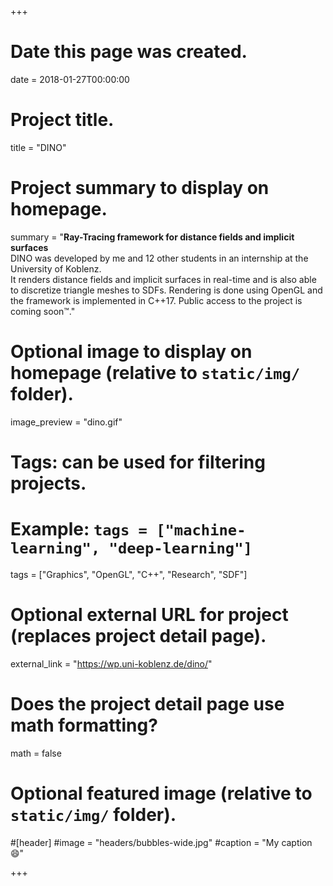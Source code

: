 +++
# Date this page was created.
date = 2018-01-27T00:00:00

# Project title.
title = "DINO"

# Project summary to display on homepage.
summary = "<b>Ray-Tracing framework for distance fields and implicit surfaces</b> <br>DINO was developed by me and 12 other students in an internship at the University of Koblenz. <br>It renders distance fields and implicit surfaces in real-time and is also able to discretize triangle meshes to SDFs. Rendering is done using OpenGL and the framework is implemented in C++17. Public access to the project is coming soon™."

# Optional image to display on homepage (relative to `static/img/` folder).
image_preview = "dino.gif"

# Tags: can be used for filtering projects.
# Example: `tags = ["machine-learning", "deep-learning"]`
tags = ["Graphics", "OpenGL", "C++", "Research", "SDF"]

# Optional external URL for project (replaces project detail page).
external_link = "https://wp.uni-koblenz.de/dino/"

# Does the project detail page use math formatting?
math = false

# Optional featured image (relative to `static/img/` folder).
#[header]
#image = "headers/bubbles-wide.jpg"
#caption = "My caption :smile:"

+++
